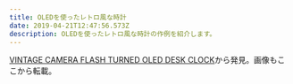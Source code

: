 ```yaml
---
title: OLEDを使ったレトロ風な時計
date: 2019-04-21T12:47:56.573Z
description: OLEDを使ったレトロ風な時計の作例を紹介します。
---
```

[VINTAGE CAMERA FLASH TURNED OLED DESK CLOCK](https://hackaday.com/2019/04/19/vintage-camera-flash-turned-oled-desk-clock/)から発見。画像もここから転載。
